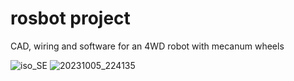 # rosbot project

CAD, wiring and software for an 4WD robot with mecanum wheels

![iso_SE](https://github.com/AlexandreLoustric/rosbot/assets/101524554/d4523407-63de-4e5f-8e48-e450b6fff7a4)
![20231005_224135](https://github.com/AlexandreLoustric/rosbot/assets/101524554/c61f1d11-65f6-425a-9f8d-183c860d141e)
